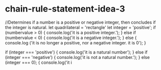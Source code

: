 # chain-rule-statement-idea-3
//Determines if a number is a positive or negative integer, then concludes if the integer is natural.
let quadrilateral = 'rectangle'
let integer = 'positive';
if (numbervalue > 0) {
  console.log('it is a positive integer.');
} else if (numbervalue < 0) {
  console.log('it is a negative integer.'); 
} else {
  console.log ('it is no longer a positive, nor a negative integer. it is 0');
}

if (integer === 'positive') {
  console.log('it is a natural number');
} else if (integer === 'negative') {
  console.log('it is not a natural number.');
} else (integer === 0); {
  console.log('it i
